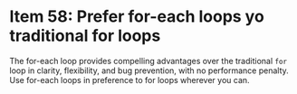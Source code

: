 # Item 58: Prefer for-each loops yo traditional for loops

The for-each loop provides compelling advantages over the traditional `for` loop in clarity, flexibility, and bug 
prevention, with no performance penalty. Use for-each loops in preference to for loops wherever you can.
